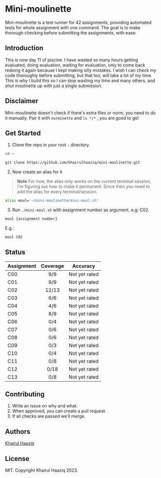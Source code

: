 # Mini-moulinette

Mini-moulinette is a test runner for 42 assignments, providing automated tests for whole assignment with one command. The goal is to make thorough checking before submitting the assignments, with ease.

## Introduction

This is now day 11 of piscine. I have wasted so many hours getting evaluated, doing evaluation, waiting for evaluation, only to come back redoing it again because I kept making silly mistakes. I wish I can check my code thoroughly before submitting, but that too, will take a lot of my time. This is why I build this so I can stop wasting my time and many others, and shut moulinette up with just a single submission.

## Disclaimer

Mini-moulinette doesn't check if there's extra files or norm, you need to do it manually. Pair it with `norminette` and `ls */*` , you are good to go!

## Get Started

1. Clone the repo in your root `~` directory.

```bash
cd ~
```

```bash
git clone https://github.com/khairulhaaziq/mini-moulinette.git
```

2. Now create an alias for it

> **Note**
> For now, the alias only works on the current terminal session, I'm figuring out how to make it permanent. Since then you need to add the alias for every terminal/session.

```bash
alias moul='~/mini-moulinette/mini-moul.sh'
```

3. Run `./mini-moul.sh` with assignment number as argument. e.g: C02.

```bash
moul {assignment number}
```

E.g.:

```bash
moul C02
```

## Status

| Assignment            | Coverage                   | Accuracy         |
| :-------------------- | :------------------------: | :--------------: |
| C00                   | 9/9                        | Not yet rated    |
| C01                   | 9/9                        | Not yet rated    |
| C02                   | 12/13                      | Not yet rated    |
| C03                   | 6/6                        | Not yet rated    |
| C04                   | 4/6                        | Not yet rated    |
| C05                   | 8/9                        | Not yet rated    |
| C06                   | 0/4                        | Not yet rated    |
| C07                   | 0/6                        | Not yet rated    |
| C08                   | 0/6                        | Not yet rated    |
| C09                   | 0/3                        | Not yet rated    |
| C10                   | 0/4                        | Not yet rated    |
| C11                   | 0/8                        | Not yet rated    |
| C12                   | 0/18                       | Not yet rated    |
| C13                   | 0/8                        | Not yet rated    |

## Contributing

1. Write an issue on why and what.
2. When approved, you can create a pull request.
3. If all checks are passed we'll merge.

## Authors

[Khairul Haaziq](@khairulhaaziq)

## License

MIT. Copyright Khairul Haaziq 2023.

